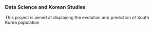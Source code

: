 ### Data Science and Korean Studies


This project is aimed at displaying the evolution and prediction of South Korea population